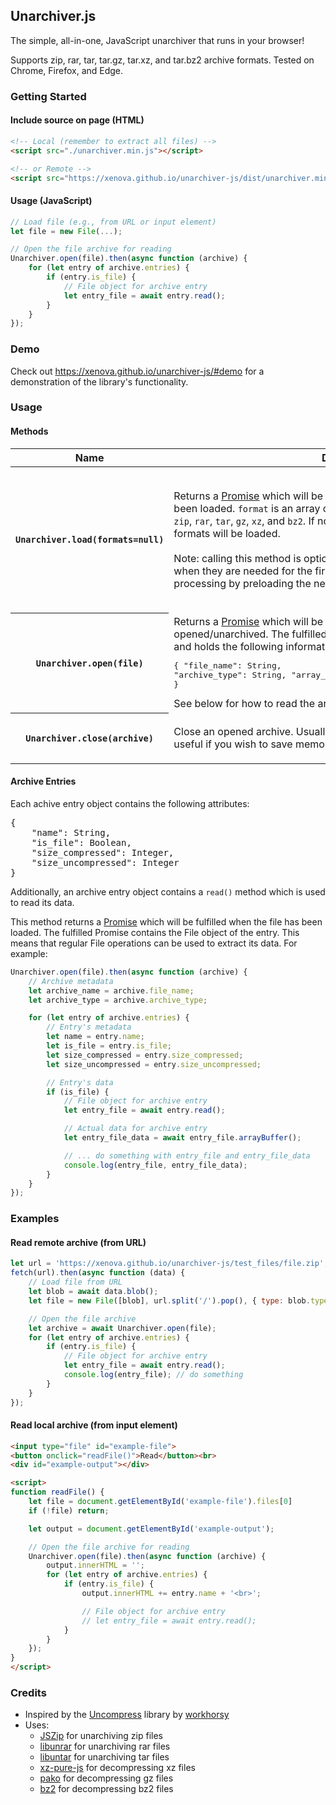 ## Unarchiver.js
The simple, all-in-one, JavaScript unarchiver that runs in your browser!

Supports zip, rar, tar, tar.gz, tar.xz, and tar.bz2 archive formats. Tested on Chrome, Firefox, and Edge.

### Getting Started

#### Include source on page (HTML)
```html
<!-- Local (remember to extract all files) -->
<script src="./unarchiver.min.js"></script>

<!-- or Remote -->
<script src="https://xenova.github.io/unarchiver-js/dist/unarchiver.min.js"></script>
```

#### Usage (JavaScript)
```javascript
// Load file (e.g., from URL or input element)
let file = new File(...);

// Open the file archive for reading
Unarchiver.open(file).then(async function (archive) {
	for (let entry of archive.entries) {
		if (entry.is_file) {
			// File object for archive entry
			let entry_file = await entry.read();
		}
	}
});
```

### Demo
Check out https://xenova.github.io/unarchiver-js/#demo for a demonstration of the library's functionality.

### Usage

#### Methods
<table>
   <thead>
      <tr>
         <th>Name</th>
         <th>Description</th>
         <th>Example</th>
      </tr>
   </thead>
   <tbody>
      <tr>
         <th><code>Unarchiver.load(formats=null)</code></th>
         <td>Returns a <a
            href="https://developer.mozilla.org/en-US/docs/Web/JavaScript/Reference/Global_Objects/Promise">Promise</a> which will be fulfilled when the specified
            formats have been loaded. <code>format</code> is an array of formats to be loaded,
            selected from: <code>zip</code>, <code>rar</code>, <code>tar</code>,
            <code>gz</code>, <code>xz</code>, and <code>bz2</code>. If no formats are provided,
            all supported formats will be loaded.
            <br><br>
            Note: calling this method is optional since, by default, formats are loaded when
            they are needed for the first time. This method is used to speed up processing by
            preloading the necessary files.
         </td>
         <td>
            <pre><code>// Load all supported formats
Unarchiver.load().then(function() {
	console.log('Finished loading all formats');
});

// Load certain formats
Unarchiver.load(['zip', 'tar']).then(function() {
	console.log('Finished loading certain formats');
});
</code></pre>
         </td>
      </tr>
      <tr>
         <th><code>Unarchiver.open(file)</code></th>
         <td>
            Returns a <a
               href="https://developer.mozilla.org/en-US/docs/Web/JavaScript/Reference/Global_Objects/Promise"
               >Promise</a> which will be fulfilled when the file has been
            opened/unarchived. The fulfilled Promise contains the readable archive and holds the
            following information:<br>
            <pre>{
    "file_name": String,
    "archive_type": String,
    "array_buffer": ArrayBuffer,
    "entries": [object]
}</pre>
            See below for how to read the archive entries.
         </td>
         <td>
            <pre><code>// See below for examples on how to read files
let file = new File(...);
Unarchiver.open(file).then(function(archive) {
	console.log(archive.file_name);
	console.log(archive.archive_type);
	console.log(archive.entries);
});
</code></pre>
         </td>
      </tr>
      <tr>
         <th><code>Unarchiver.close(archive)</code></th>
         <td>Close an opened archive. Usually, this method is unnecessary, but may be useful if
            you wish to save memory.
         </td>
         <td>
            <pre><code>Unarchiver.open(file).then(function(archive) {
	// Close archive
	Unarchiver.close(archive);
});
</code></pre>
         </td>
      </tr>
   </tbody>
</table>

#### Archive Entries
Each achive entry object contains the following attributes:
<pre>{
    "name": String,
    "is_file": Boolean,
    "size_compressed": Integer,
    "size_uncompressed": Integer
}</pre>
Additionally, an archive entry object contains a <code>read()</code> method which is used to read its data.

This method returns a <a href="https://developer.mozilla.org/en-US/docs/Web/JavaScript/Reference/Global_Objects/Promise">Promise</a> which will be fulfilled when the file has been loaded. The fulfilled Promise contains the File object of the entry. This means that regular File operations can be used to extract its data. For example:

```javascript
Unarchiver.open(file).then(async function (archive) {
	// Archive metadata
	let archive_name = archive.file_name;
	let archive_type = archive.archive_type;

	for (let entry of archive.entries) {
		// Entry's metadata
		let name = entry.name;
		let is_file = entry.is_file;
		let size_compressed = entry.size_compressed;
		let size_uncompressed = entry.size_uncompressed;

		// Entry's data
		if (is_file) {
			// File object for archive entry
			let entry_file = await entry.read();

			// Actual data for archive entry
			let entry_file_data = await entry_file.arrayBuffer();

			// ... do something with entry_file and entry_file_data
			console.log(entry_file, entry_file_data);
		}
	}
});
```

### Examples

#### Read remote archive (from URL)
```javascript
let url = 'https://xenova.github.io/unarchiver-js/test_files/file.zip';
fetch(url).then(async function (data) {
	// Load file from URL
	let blob = await data.blob();
	let file = new File([blob], url.split('/').pop(), { type: blob.type });

	// Open the file archive
	let archive = await Unarchiver.open(file);
	for (let entry of archive.entries) {
		if (entry.is_file) {
			// File object for archive entry
			let entry_file = await entry.read();
			console.log(entry_file); // do something
		}
	}
});
```
#### Read local archive (from input element)
```html
<input type="file" id="example-file">
<button onclick="readFile()">Read</button><br>
<div id="example-output"></div>

<script>
function readFile() {
	let file = document.getElementById('example-file').files[0]
	if (!file) return;

	let output = document.getElementById('example-output');

	// Open the file archive for reading
	Unarchiver.open(file).then(async function (archive) {
		output.innerHTML = '';
		for (let entry of archive.entries) {
			if (entry.is_file) {
				output.innerHTML += entry.name + '<br>';

				// File object for archive entry
				// let entry_file = await entry.read();
			}
		}
	});
}
</script>
```

### Credits
- Inspired by the [Uncompress](https://github.com/workhorsy/uncompress.js) library by [workhorsy](https://github.com/workhorsy)
- Uses:
  - [JSZip](https://github.com/Stuk/jszip) for unarchiving zip files
  - [libunrar](https://github.com/wcchoi/libunrar-js) for unarchiving rar files
  - [libuntar](https://github.com/workhorsy/uncompress.js/blob/master/js/libuntar.js) for unarchiving tar files
  - [xz-pure-js](https://github.com/yurevich1/xz-pure-js-web-worker) for decompressing xz files
  - [pako](https://github.com/nodeca/pako) for decompressing gz files
  - [bz2](https://github.com/SheetJS/bz2) for decompressing bz2 files
